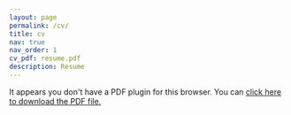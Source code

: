 ```yaml
---
layout: page
permalink: /cv/
title: cv
nav: true
nav_order: 1
cv_pdf: resume.pdf
description: Resume
---
```

<object data="/assets/pdf/resume/resume.pdf" type="application/pdf" width="100%" height="800px">
  <p>It appears you don't have a PDF plugin for this browser. You can <a href="/assets/pdf/resume/resume.pdf">click here to download the PDF file.</a></p>
</object>
